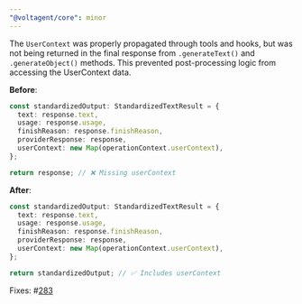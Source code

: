 ```yaml
---
"@voltagent/core": minor
---
```


The `UserContext` was properly propagated through tools and hooks, but was not being returned in the final response from `.generateText()` and `.generateObject()` methods. This prevented post-processing logic from accessing the UserContext data.

**Before**:

```typescript
const standardizedOutput: StandardizedTextResult = {
  text: response.text,
  usage: response.usage,
  finishReason: response.finishReason,
  providerResponse: response,
  userContext: new Map(operationContext.userContext),
};

return response; // ❌ Missing userContext
```

**After**:

```typescript
const standardizedOutput: StandardizedTextResult = {
  text: response.text,
  usage: response.usage,
  finishReason: response.finishReason,
  providerResponse: response,
  userContext: new Map(operationContext.userContext),
};

return standardizedOutput; // ✅ Includes userContext
```

Fixes: #[283](https://github.com/VoltAgent/voltagent/issues/283)
